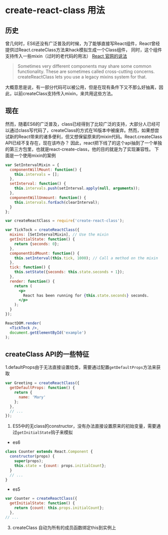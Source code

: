 # create-react-class 用法
## 历史
曾几何时，ES6还没有广泛普及的时候，为了能够直接写React组件，React曾经提供过React.createClass方法来hack模拟生成一个Class组件，
同时，这个组件支持传入一些mixin（过时的老代码的用法）
[React 官网的说法](https://reactjs.org/docs/react-without-es6.html)
> Sometimes very different components may share some common functionality. These are sometimes called cross-cutting concerns. createReactClass lets you use a legacy mixins system for that.

大概意思是说，有一部分代码可以被公用，但是在现有条件下又不那么好抽离，因此，以前createClass支持传入mixin，来共用这些方法。

## 现在
然而，随着ES6的广泛普及，class已经得到了比较广泛的支持，大部分人已经可以通过class写代码了，createClass的方式在16版本中被废弃。然而，如果想尝试新的React带来的诸多便利，但又想保留原来的mixin代码。React.createClass API已经不复存在，现在该咋办？
因此，react把下线了的这个api抽到了一个单独的第三方包里，也就是react-create-class，他的目的就是为了实现兼容性。
下面是一个使用mixin的案例
```jsx
var SetIntervalMixin = {
  componentWillMount: function() {
    this.intervals = [];
  },
  setInterval: function() {
    this.intervals.push(setInterval.apply(null, arguments));
  },
  componentWillUnmount: function() {
    this.intervals.forEach(clearInterval);
  }
};

var createReactClass = require('create-react-class');

var TickTock = createReactClass({
  mixins: [SetIntervalMixin], // Use the mixin
  getInitialState: function() {
    return {seconds: 0};
  },
  componentDidMount: function() {
    this.setInterval(this.tick, 1000); // Call a method on the mixin
  },
  tick: function() {
    this.setState({seconds: this.state.seconds + 1});
  },
  render: function() {
    return (
      <p>
        React has been running for {this.state.seconds} seconds.
      </p>
    );
  }
});

ReactDOM.render(
  <TickTock />,
  document.getElementById('example')
);
```

## createClass API的一些特征
1.defaultProps由于无法直接设置给类，需要通过配置`getDefaultProps`方法来获取

```jsx
var Greeting = createReactClass({
  getDefaultProps: function() {
    return {
      name: 'Mary'
    };
  },
  // ...
});
```
1. ES5中的无class的constructor，没有办法直接设置原来的初始变量，需要通过`getInitialState`钩子来模拟

- es6

```jsx
class Counter extends React.Component {
  constructor(props) {
    super(props);
    this.state = {count: props.initialCount};
  }
  // ...
}
```
- es5

```jsx
var Counter = createReactClass({
  getInitialState: function() {
    return {count: this.props.initialCount};
  },
// ...
```

3. createClass 自动为所有的成员函数绑定this到实例上